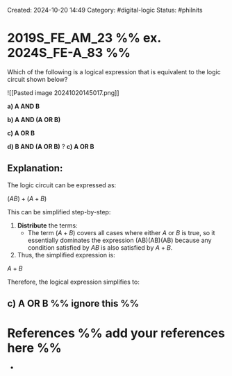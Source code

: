 Created: 2024-10-20 14:49
Category: #digital-logic 
Status: #philnits



# 2019S_FE_AM_23 %% ex. 2024S_FE-A_83 %%

Which of the following is a logical expression that is equivalent to the logic circuit shown below?

![[Pasted image 20241020145017.png]]

**a) A AND B** 

**b) A AND (A OR B)** 

**c) A OR B** 

**d) B AND (A OR B)**
?
**c) A OR B** 
## **Explanation:**

The logic circuit can be expressed as:

$(AB) + (A + B)$

This can be simplified step-by-step:

1. **Distribute** the terms:
    - The term $(A+B)$ covers all cases where either $A$ or $B$ is true, so it essentially dominates the expression (AB)(AB)(AB) because any condition satisfied by $AB$ is also satisfied by $A+B$.
2. Thus, the simplified expression is:

$A+B$

Therefore, the logical expression simplifies to:

**c)** **A OR B**
%% ignore this %%
---









# References %% add your references here %%
- 